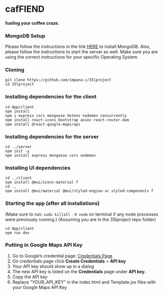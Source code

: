 # cafFIEND
#### fueling your coffee craze.

### MongoDB Setup
Please follow the instructions in the link [HERE](https://www.mongodb.com/docs/manual/administration/install-community/) to install MongoDB. Also, please follow the instructions to start the server as well.
Make sure you are using the correct instructions for your specific Operating System.

### Cloning
```
git clone https://github.com/impana-c/35lproject
cd 35lproject
```

### Installing dependencies for the client
```
cd App/client
npm install
npm i express cors mongoose dotenv nodemon concurrently 
npm install react-icons bootstrap axios react-router-dom 
npm install @react-google-maps/api
```

### Installing dependencies for the server
```
cd ../server
npm init -y
npm install express mongoose cors nodemon
```

### Installing UI dependencies
```
cd ../client
npm install @mui/icons-material f
cd ..
npm install @mui/material @mui/styled-engine-sc styled-components f
```

### Starting the app (after all installations)
(Make sure to run: 
    `sudo killall -9 node` on terminal 
if any node processes were previously running.)
(Assuming you are in the 35lproject repo folder)
```
cd App/client
npm run dev
```

### Putting in Google Maps API Key
1. Go to Google’s credential page: [Credentials Page](https://console.cloud.google.com/projectselector2/google/maps-apis/credentials?utm_source=Docs_CreateAPIKey&utm_content=Docs_maps-backend&_gl=1*hokhuc*_ga*MTgxNTM2NjM0MS4xNzEwMTg2MzMy*_ga_NRWSTWS78N*MTcxMDI5MDA2MC4xLjEuMTcxMDI5MDIwMS4wLjAuMA)
2. On credentials page click **Create Credentials** > **API key**
3. Your API key should show up in a dialog
4. The new API key is listed on the **Credentials** page under **API key.**
5. Copy the API key
6. Replace "YOUR_API_KEY" in the index.html and Template.jsx files with your Google Maps API Key
